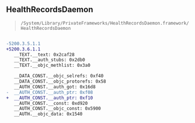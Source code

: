 ## HealthRecordsDaemon

> `/System/Library/PrivateFrameworks/HealthRecordsDaemon.framework/HealthRecordsDaemon`

```diff

-5200.3.5.1.1
+5200.3.6.1.1
   __TEXT.__text: 0x2caf28
   __TEXT.__auth_stubs: 0x2db0
   __TEXT.__objc_methlist: 0x3a0

   __DATA_CONST.__objc_selrefs: 0xf40
   __DATA_CONST.__objc_protorefs: 0x58
   __AUTH_CONST.__auth_got: 0x16d8
-  __AUTH_CONST.__auth_ptr: 0xf08
+  __AUTH_CONST.__auth_ptr: 0xf10
   __AUTH_CONST.__const: 0xd920
   __AUTH_CONST.__objc_const: 0x5900
   __AUTH.__objc_data: 0x1540

```
